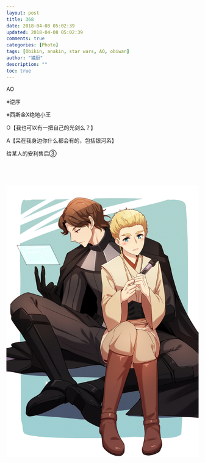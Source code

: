 ```yaml
---
layout: post
title: 368
date: 2018-04-08 05:02:39
updated: 2018-04-08 05:02:39
comments: true
categories: [Photo]
tags: [Obikin, anakin, star wars, AO, obiwan]
author: "猫厨"
description: ""
toc: true
---
```


<p>AO</p> 
<p>※逆序</p> 
<p>※西斯金X绝地小王</p> 
<p>O【我也可以有一把自己的光剑么？】</p> 
<p>A【呆在我身边你什么都会有的，包括银河系】</p> 
<p>给某人的安利售后③</p> 
<p><br /></p> 
<p><br /></p>

![](https://raw.githubusercontent.com/alicewish/meowchain247/master/img_cVZNdzJtQk9JV2V1SDhxMTZ2WUwwczhhNG9KZFNzZWN6Y2hCd1lGSHpVMGtPaXJrMllPZzdnPT0.jpg)